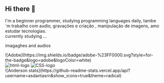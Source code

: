 ## Hi there 👋
I'm a beginner programmer, studying programming languages daily, tambe´m trabalho com audio, gravações e criação , manipulação de imagens, amo estudar tecnologias.<br>
currently studying ... 
<p>imagaghes and audios</p>
![Adobe](https://img.shields.io/badge/adobe-%23FF0000.svg?style=for-the-badge&logo=adobe&logoColor=white)
<br>
<img src="http://img.shields.io/badge/HTML-5E34F26?style=for-the-badge&logoColor=white" alt="html-logo" />
<img src="http://img.shields.io/badge/CSS3-1572B6?style=for-the-badge&logoColor=white" alt="CSS-logo" />
<br>
![Anderson stats](https://github-readme-stats.vercel.app/api?username=asdantasrn&show_icons=true&theme=radical)
